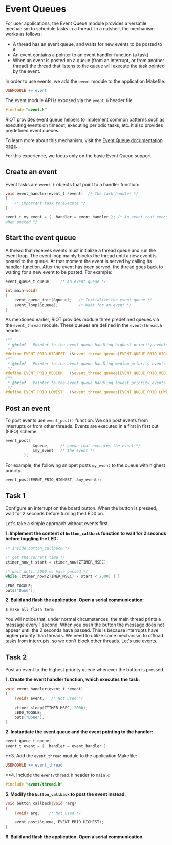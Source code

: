 # Event Queues

For user applications, the Event Queue module provides a versatile mechanism to
schedule tasks in a thread. In a nutshell, the mechanism works as follows:

- A thread has an event queue, and waits for new events to be posted to it.
- An event contains a pointer to an event handler function (a task).
- When an event is posted on a queue (from an interrupt, or from another thread)
the thread that listens to the queue will execute the task pointed by the event.

In order to use events, we add the `event` module to the application Makefile:
```Makefile
USEMODULE += event
```

The event module API is exposed via the `event.h` header file
```C
#include "event.h"
```

RIOT provides event queue helpers to implement common patterns such as
executing events on timeout, executing periodic tasks, etc. It also provides
predefined event queues.

To learn more about this mechanism, visit the
[Event Queue documentation page](https://doc.riot-os.org/group__sys__event.html).

For this experience, we focus only on the basic Event Queue support.

## Create an event

Event tasks are `event_t` objects that point to a handler function:
```C
void event_handler(event_t *event)  /* The task handler */
{
    /* important task to execute */
}

event_t my_event = { .handler = event_handler }; /* An event that executes `event_handler`
when posted */
```

## Start the event queue

A thread that receives events must initialize a thread queue and run the event
loop. The event loop mainly blocks the thread until a new event is posted to the
queue. At that moment the event is served by calling its handler function. After
the event has been served, the thread goes back to waiting for a new event to be
posted. For example:

```C
event_queue_t queue;    /* An event queue */

int main(void)
{
    event_queue_init(&queue);   /* Initialize the event queue */
    event_loop(&queue);         /* Wait for an event */
}
```

As mentioned earlier, RIOT provides module three predefined queues via the
`event_thread` module. These queues are defined in the `event/thread.h` header.

```c
/**
 * @brief   Pointer to the event queue handling highest priority events
 */
#define EVENT_PRIO_HIGHEST  (&event_thread_queues[EVENT_QUEUE_PRIO_HIGHEST])
/**
 * @brief   Pointer to the event queue handling medium priority events
 */
#define EVENT_PRIO_MEDIUM   (&event_thread_queues[EVENT_QUEUE_PRIO_MEDIUM])
/**
 * @brief   Pointer to the event queue handling lowest priority events
 */
#define EVENT_PRIO_LOWEST   (&event_thread_queues[EVENT_QUEUE_PRIO_LOWEST])
```

## Post an event

To post events use `event_post()` function. We can post events from interrupts
or from other threads. Events are executed in a first in first out (FIFO)
scheme.

```C
event_post(
            &queue,     /* queue that executes the event */
            &my_event   /* the event */
        );
```

For example, the following snippet posts `my_event` to the queue with highest
priority.

```c
event_post(EVENT_PRIO_HIGHEST, &my_event);
```

## Task 1

Configure an interrupt on the board button. When the button is pressed,
wait for 2 seconds before turning the LED0 on.

Let's take a simple approach without events first.

**1. Implement the content of `button_callback` function to wait for 2 seconds before toggling the LED:**
```C
/* inside button_callback */

/* get the current time */
ztimer_now_t start = ztimer_now(ZTIMER_MSEC);

/* wait until 2000 ms have passed */
while (ztimer_now(ZTIMER_MSEC) - start < 2000) { }

LED0_TOGGLE;
puts("Done");
```
**2. Build and flash the application. Open a serial communication:**
```sh
$ make all flash term
```

You will notice that, under normal circumstances, the main thread prints a
message every 1 second. When you push the button the message does not appear
until the 2 seconds have passed. This is because interrupts have higher priority
than threads. We need to utilize some mechanism to offload tasks from
interrupts, so we don't block other threads. Let's use events.

## Task 2

Post an event to the highest priority queue whenever the button is pressed.

**1. Create the event handler function, which executes the task:**
```C
void event_handler(event_t *event)
{
    (void) event;   /* Not used */

    ztimer_sleep(ZTIMER_MSEC, 2000);
    LED0_TOGGLE;
    puts("Done");
}
```

**2. Instantiate the event queue and the event pointing to the handler:**
```C
event_queue_t queue;
event_t event = { .handler = event_handler };
```

**3. Add the `event_thread` module to the application Makefile:

```Makefile
USEMODULE += event_thread
```

**4. Include the `event/thread.h` header to `main.c`

```c
#include "event/thread.h"
```

**5. Modify the `button_callback` to post the event instead:**
```C
void button_callback(void *arg)
{
    (void) arg;    /* Not used */

    event_post(&queue, EVENT_PRIO_HIGHEST);
}
```

**6. Build and flash the application. Open a serial communication.**
